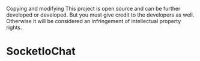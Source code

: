 Copying and modifying This project is open source and can be further developed or developed. But you must give credit to the developers as well. Otherwise it will be considered an infringement of intellectual property rights. 

# SocketIoChat

